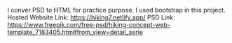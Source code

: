 I conver PSD to HTML for practice purpose. I used bootstrap in this project.
Hosted Website Link: https://hiking7.netlify.app/
PSD Link: https://www.freepik.com/free-psd/hiking-concept-web-template_7183405.htm#from_view=detail_serie